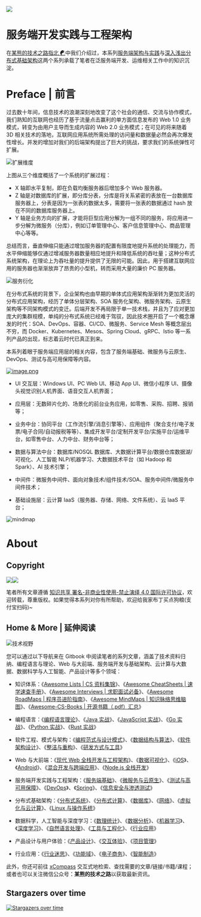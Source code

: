 ![](https://i.postimg.cc/4xhqKLQj/image.png)

# 服务端开发实践与工程架构

在[某熊的技术之路指北 ☯](https://github.com/wx-chevalier/Developer-Zero-To-Mastery)中我们介绍过，本系列[服务端架构与实践](https://github.com/wx-chevalier/Backend-Series)与[深入浅出分布式基础架构](https://github.com/wx-chevalier/Distributed-Infrastructure-Series)这两个系列承载了笔者在泛服务端开发、运维相关工作中的知识沉淀。

# Preface | 前言

过去数十年间，信息技术的浪潮深刻地改变了这个社会的通信、交流与协作模式，我们熟知的互联网也经历了基于流量点击赢利的单方面信息发布的 Web 1.0 业务模式，转变为由用户主导而生成内容的 Web 2.0 业务模式；在可见的将来随着 3D 相关技术的落地，互联网应用系统所需处理的访问量和数据量必然会再次爆发性增长。并发的增加对我们的后端架构提出了巨大的挑战，要求我们的系统弹性可扩展。

![扩展维度](https://i.postimg.cc/3Rqf3CBz/image.png)

上图从三个维度概括了一个系统的扩展过程：

- X 轴即水平复制，即在负载均衡服务器后增加多个 Web 服务器。
- Z 轴是对数据库的扩展，即分库分表，分库是将关系紧密的表放在一台数据库服务器上，分表是因为一张表的数据太多，需要将一张表的数据通过 hash 放在不同的数据库服务器上。
- Y 轴是业务方向的扩展，才能将巨型应用分解为一组不同的服务，将应用进一步分解为微服务（分库），例如订单管理中心、客户信息管理中心、商品管理中心等等。

总结而言，垂直伸缩只能通过增加服务器的配置有限度地提升系统的处理能力，而水平伸缩能够仅通过增减服务器数量相应地提升和降低系统的吞吐量；这种分布式系统架构，在理论上为吞吐量的提升提供了无限的可能。因此，用于搭建互联网应用的服务器也渐渐放弃了昂贵的小型机，转而采用大量的廉价 PC 服务器。

![服务衍化](https://i.postimg.cc/YS9Y9xYy/image.png)

在分布式系统的背景下，企业架构也由早期的单体式应用架构渐渐转为更加灵活的分布式应用架构，经历了单体分层架构、SOA 服务化架构、微服务架构、云原生架构等不同架构模式的变迁。后端开发不再局限于单一技术栈，并且为了应对更加庞大的集群规模，单纯的分布式系统已经难于驾驭，因此技术圈开启了一个概念爆发的时代：SOA、DevOps、容器、CI/CD、微服务、Service Mesh 等概念层出不穷，而 Docker、Kubernetes、Mesos、Spring Cloud、gRPC、Istio 等一系列产品的出现，标志着云时代已真正到来。

本系列着眼于服务端应用层的相关内容，包含了服务端基础、微服务与云原生、DevOps、测试与高可用保障等内容。

[![image.png](https://i.postimg.cc/Y2vPQ05k/image.png)](https://postimg.cc/G91zCL3S)

- UI 交互层：Windows UI、PC Web UI、移动 App UI、微信小程序 UI、摄像头视觉识别人机界面、语音交互人机界面；

- 应用层：无数碎片化的、场景化的前台业务应用，如零售、采购、招聘、报销等；

- 业务中台：协同平台（工作流引擎/消息引擎等）、应用组件（聚合支付/电子发票/电子合同/自动报税等等）、集成开发平台/定制开发平台/实施平台/运维平台，如零售中台、人力中台、财务中台等；

- 数据与算法中台：数据库/NOSQL 数据库、大数据计算平台/数据仓库数据湖/可视化、人工智能 NLP/机器学习、大数据技术平台（如 Hadoop 和 Spark）、AI 技术引擎；

- 中间件：微服务中间件、面向对象技术/组件技术/SOA、服务中间件/微服务中间件技术；

- 基础设施层：云计算 IaaS（服务器、存储、网络、文件系统）、云 IaaS 平台；

![mindmap](https://i.postimg.cc/VvfCTYff/image.png)

# About

## Copyright

<img src="https://img.shields.io/badge/License-CC%20BY--NC--SA%204.0-lightgrey.svg"/><img src="https://parg.co/bDm" />

笔者所有文章遵循 [知识共享 署名-非商业性使用-禁止演绎 4.0 国际许可协议](https://creativecommons.org/licenses/by-nc-nd/4.0/deed.zh)，欢迎转载，尊重版权。如果觉得本系列对你有所帮助，欢迎给我家布丁买点狗粮(支付宝扫码)~



## Home & More | 延伸阅读

![技术视野](https://s2.ax1x.com/2019/12/03/QQJLvt.png)

您可以通过以下导航来在 Gitbook 中阅读笔者的系列文章，涵盖了技术资料归纳、编程语言与理论、Web 与大前端、服务端开发与基础架构、云计算与大数据、数据科学与人工智能、产品设计等多个领域：

- 知识体系：《[Awesome Lists | CS 资料集锦](https://ng-tech.icu/Awesome-Lists)》、《[Awesome CheatSheets | 速学速查手册](https://ng-tech.icu/Awesome-CheatSheets)》、《[Awesome Interviews | 求职面试必备](https://ng-tech.icu/Awesome-Interviews)》、《[Awesome RoadMaps | 程序员进阶指南](https://ng-tech.icu/Awesome-RoadMaps)》、《[Awesome MindMaps | 知识脉络思维脑图](https://ng-tech.icu/Awesome-MindMaps)》、《[Awesome-CS-Books | 开源书籍（.pdf）汇总](https://github.com/wx-chevalier/Awesome-CS-Books)》

- 编程语言：《[编程语言理论](https://ng-tech.icu/ProgrammingLanguage-Series/#/)》、《[Java 实战](https://ng-tech.icu/Java-Series)》、《[JavaScript 实战](https://ng-tech.icu/JavaScript-Series)》、《[Go 实战](https://ng-tech.icu/Go-Series)》、《[Python 实战](https://ng-tech.icu/ProgrammingLanguage-Series/#/)》、《[Rust 实战](https://ng-tech.icu/ProgrammingLanguage-Series/#/)》
- 软件工程、模式与架构：《[编程范式与设计模式](https://ng-tech.icu/SoftwareEngineering-Series/)》、《[数据结构与算法](https://ng-tech.icu/SoftwareEngineering-Series/)》、《[软件架构设计](https://ng-tech.icu/SoftwareEngineering-Series/)》、《[整洁与重构](https://ng-tech.icu/SoftwareEngineering-Series/)》、《[研发方式与工具](https://ng-tech.icu/SoftwareEngineering-Series/)》

* Web 与大前端：《[现代 Web 全栈开发与工程架构](https://ng-tech.icu/Web-Series/)》、《[数据可视化](https://ng-tech.icu/Frontend-Series/)》、《[iOS](https://ng-tech.icu/Frontend-Series/)》、《[Android](https://ng-tech.icu/Frontend-Series/)》、《[混合开发与跨端应用](https://ng-tech.icu/Web-Series/)》、《[Node.js 全栈开发](https://ng-tech.icu/Node-Series/)》

* 服务端开发实践与工程架构：《[服务端基础](https://ng-tech.icu/Backend-Series/#/)》、《[微服务与云原生](https://ng-tech.icu/MicroService-Series/#/)》、《[测试与高可用保障](https://ng-tech.icu/Backend-Series/#/)》、《[DevOps](https://ng-tech.icu/Backend-Series/#/)》、《[Spring](https://ng-tech.icu/Spring-Series/#/)》、《[信息安全与渗透测试](https://ng-tech.icu/Backend-Series/#/)》

* 分布式基础架构：《[分布式系统](https://ng-tech.icu/DistributedSystem-Series/#/)》、《[分布式计算](https://ng-tech.icu/DistributedSystem-Series/#/)》、《[数据库](https://github.com/wx-chevalier/Database-Series)》、《[网络](https://ng-tech.icu/DistributedSystem-Series/#/)》、《[虚拟化与云计算](https://github.com/wx-chevalier/Cloud-Series)》、《[Linux 与操作系统](https://github.com/wx-chevalier/Linux-Series)》

* 数据科学，人工智能与深度学习：《[数理统计](https://ng-tech.icu/AI-Series/#/)》、《[数据分析](https://ng-tech.icu/AI-Series/#/)》、《[机器学习](https://ng-tech.icu/AI-Series/#/)》、《[深度学习](https://ng-tech.icu/AI-Series/#/)》、《[自然语言处理](https://ng-tech.icu/AI-Series/#/)》、《[工具与工程化](https://ng-tech.icu/AI-Series/#/)》、《[行业应用](https://ng-tech.icu/AI-Series/#/)》

* 产品设计与用户体验：《[产品设计](https://ng-tech.icu/Product-Series/#/)》、《[交互体验](https://ng-tech.icu/Product-Series/#/)》、《[项目管理](https://ng-tech.icu/Product-Series/#/)》

* 行业应用：《[行业迷思](https://github.com/wx-chevalier/Business-Series)》、《[功能域](https://github.com/wx-chevalier/Business-Series)》、《[电子商务](https://github.com/wx-chevalier/Business-Series)》、《[智能制造](https://github.com/wx-chevalier/Business-Series)》

此外，你还可前往 [xCompass](https://ng-tech.icu/) 交互式地检索、查找需要的文章/链接/书籍/课程；或者也可以关注微信公众号：**某熊的技术之路**以获取最新资讯。

## Stargazers over time

[![Stargazers over time](https://starchart.cc/wx-chevalier/Backend-Series.svg)](https://starchart.cc/wx-chevalier/Backend-Series)
